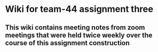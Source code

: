 # Wiki for team-44 assignment three
## This wiki contains meeting notes from zoom meetings that were held twice weekly over the course of this assignment construction
